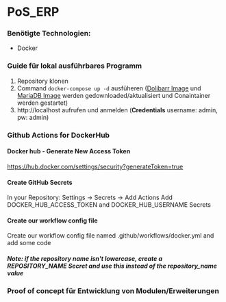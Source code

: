 # PoS_ERP
### Benötigte Technologien:
- Docker

### Guide für lokal ausführbares Programm
1. Repository klonen
2. Command `docker-compose up -d` ausfüheren ([Dolibarr Image](https://hub.docker.com/r/tuxgasy/dolibarr) und [MariaDB Image](https://hub.docker.com/_/mariadb/) werden gedownloaded/aktualisiert und Conaintainer werden gestartet)
3. http://localhost aufrufen und anmelden (**Credentials** username: admin, pw: admin)

### Github Actions for DockerHub
#### Docker hub - Generate New Access Token 
https://hub.docker.com/settings/security?generateToken=true
#### Create GitHub Secrets
In your Repository: Settings -> Secrets -> Add Actions
Add DOCKER_HUB_ACCESS_TOKEN and DOCKER_HUB_USERNAME Secrets
#### Create our workflow config file
Create our workflow config file named .github/workflows/docker.yml and add some code
##### Note: if the repository name isn't lowercase, create a REPOSITORY_NAME Secret and use this instead of the repository_name value

### Proof of concept für Entwicklung von Modulen/Erweiterungen